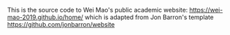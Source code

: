 This is the source code to Wei Mao's public academic website: https://wei-mao-2019.github.io/home/ which is adapted from Jon Barron's template https://github.com/jonbarron/website
